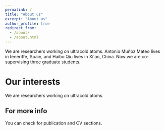 ```yaml
---
permalink: /
title: "About us"
excerpt: "About us"
author_profile: true
redirect_from: 
  - /about/
  - /about.html
---
```

We are researchers working on ultracold atoms. Antonio Muñoz Mateo lives in teneriffe, Spain, and Haibo Qiu lives in Xi'an, China. Now we are co-supervising three graduate students.


Our interests
======
We are researchers working on ultracold atoms.  


For more info
------
You can check for publication and CV sections.
